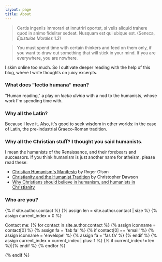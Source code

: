 ```yaml
---
layout: page
title: About
---
```


> Certis ingeniis immorari et innutriri oportet, si velis aliquid trahere quod in animo fideliter sedeat. Nusquam est qui ubique est. (Seneca, *Epistulae Morales* 1.2)

> You must spend time with certain thinkers and feed on them only, if you want to draw out something that will stick in your mind. If you are everywhere, you are nowhere.

I skim online too much. So I cultivate deeper reading with the help of this blog, where I write thoughts on juicy excerpts.

### What does "lectio humana" mean?

"Human reading," a play on *lectio divina* with a nod to the humanists, whose work I'm spending time with.

### Why all the Latin?

Because I love it. Also, it's good to seek wisdom in other worlds: in the case of Latin, the pre-industrial Graeco-Roman tradition.

### Why all the Christian stuff? I thought you said humanists.

I mean the humanists of the Renaissance, and their forebears and successors. If you think humanism is just another name for atheism, please read these:

* [Christian Humanism's Manifesto](https://www.tikkun.org/nextgen/christian-humanisms-manifesto-by-roger-e-olson) by Roger Olson
* [Christianity and the Humanist Tradition](http://www.theimaginativeconservative.org/2013/06/christianity-and-the-humanist-tradition.html) by Christopher Dawson
* [Why Christians should believe in humanism, and humanists in Christianity](https://www.theosthinktank.co.uk/cmsfiles/archive/files/Christian%20Humanism%20FINAL%20combined.pdf)

### Who are you?

{% if site.author.contact %}
{% assign len = site.author.contact | size %}
{% assign current_index = 0 %}
<div class="sidebar-personal-info-section">
<p> Contact me: 
{% for contact in site.author.contact %}
{% assign iconname = contact[0] %}
{% assign fa = 'fab fa' %}
{% if contact[0] == 'email' %}
{% assign iconname = 'envelope' %}
{% assign fa = 'fas fa' %}
{% endif %}
<a href="{{ contact[1] }}" style="text-decoration: none">
  <i class="{{ fa }}-{{ iconname }}" aria-hidden="true"></i>
</a>
{% assign current_index = current_index | plus: 1 %}
{% if current_index != len %}|{% endif %}
{% endfor %}
</p>
</div>
{% endif %}